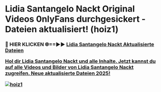 # Lidia Santangelo Nackt Original Videos 0nlyFans durchgesickert - Dateien aktualisiert! (hoiz1)

<h3>🔴 HIER KLICKEN 🌐==►► <a href="https://tinyurl.com/h6vf6nb8" rel="nofollow">Lidia Santangelo Nackt Aktualisierte Dateien

Hol dir Lidia Santangelo Nackt und alle Inhalte. Jetzt kannst du auf alle Videos und Bilder von Lidia Santangelo Nackt zugreifen. Neue aktualisierte Dateien 2025!

[![hoiz1](https://i.imgur.com/sD4kR3V.gif)](https://tinyurl.com/h6vf6nb8)
